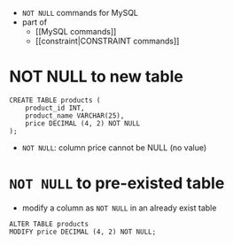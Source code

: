 - `NOT NULL` commands for MySQL
- part of 
	- [[MySQL commands]]
	- [[constraint|CONSTRAINT commands]]

# NOT NULL to new table
```mysql
CREATE TABLE products (
	product_id INT,
	product_name VARCHAR(25),
	price DECIMAL (4, 2) NOT NULL
);
```
- `NOT NULL`: column price cannot be NULL (no value)

# `NOT NULL` to pre-existed table
- modify a column as `NOT NULL` in an already exist table
```mysql
ALTER TABLE products
MODIFY price DECIMAL (4, 2) NOT NULL;
```

